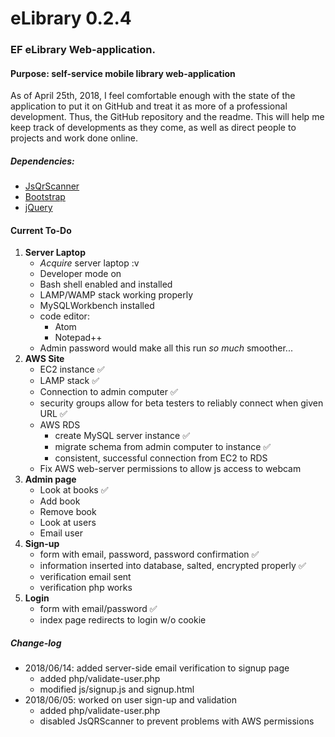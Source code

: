 # eLibrary 0.2.4
### EF eLibrary Web-application.
#### Purpose: self-service mobile library web-application
As of April 25th, 2018, I feel comfortable enough with the state of the application to put it on GitHub and treat it as more of a professional development. Thus, the GitHub repository and the readme. This will help me keep track of developments as they come, as well as direct people to projects and work done online.
##### Dependencies:
* [JsQrScanner](https://github.com/jbialobr/JsQRScanner "JavaScript QR Scanner for HTML5 Supporting Browsers")
* [Bootstrap](https://getbootstrap.com/ "Bootstrap: the most popular HTML, CSS, and JS library in the world")
* [jQuery](https://code.jquery.com/jquery-3.3.1.min.js "Production jQuery download link")

#### Current To-Do
 1. __Server Laptop__
    * _Acquire_ server laptop :v
    * Developer mode on
    * Bash shell enabled and installed
    * LAMP/WAMP stack working properly
    * MySQLWorkbench installed
    * code editor:
        * Atom
        * Notepad++
    * Admin password would make all this run _so much_ smoother...
 2. __AWS Site__
    * EC2 instance :white_check_mark:
    * LAMP stack :white_check_mark:
    * Connection to admin computer :white_check_mark:
    * security groups allow for beta testers to reliably connect when given URL :white_check_mark:
    * AWS RDS
      * create MySQL server instance :white_check_mark:
      * migrate schema from admin computer to instance :white_check_mark:
      * consistent, successful connection from EC2 to RDS
    * Fix AWS web-server permissions to allow js access to webcam
 3. __Admin page__
    * Look at books :white_check_mark:
    * Add book
    * Remove book
    * Look at users
    * Email user
4. __Sign-up__
    * form with email, password, password confirmation :white_check_mark:
    * information inserted into database, salted, encrypted properly :white_check_mark:
    * verification email sent
    * verification php works
6. __Login__
    * form with email/password :white_check_mark:
    * index page redirects to login w/o cookie

##### Change-log
- 2018/06/14: added server-side email verification to signup page
   - added php/validate-user.php
   - modified js/signup.js and signup.html
- 2018/06/05: worked on user sign-up and validation
   - added php/validate-user.php
   - disabled JsQRScanner to prevent problems with AWS permissions